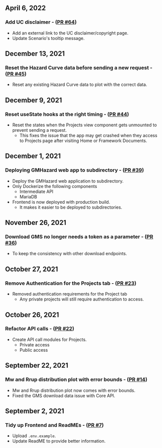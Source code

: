 ## April 6, 2022

### Add UC disclaimer - ([PR #64](https://github.com/ucgmsim/gmhazard/pull/64))

- Add an external link to the UC disclaimer/copyright page.
- Update Scenario's tooltip message.

## December 13, 2021

### Reset the Hazard Curve data before sending a new request - ([PR #45](https://github.com/ucgmsim/gmhazard/pull/45))

- Reset any existing Hazard Curve data to plot with the correct data.

## December 9, 2021

### Reset useState hooks at the right timing - ([PR #44](https://github.com/ucgmsim/gmhazard/pull/44))

- Reset the states when the Projects view component gets unmounted to prevent sending a request.
  - This fixes the issue that the app may get crashed when they access to Projects page after visiting Home or Framework Documents.

## December 1, 2021

### Deploying GMHazard web app to subdirectory - ([PR #39](https://github.com/ucgmsim/gmhazard/pull/39))

- Deploy the GMHazard web application to subdirectory.
- Only Dockerize the following components
  - Intermediate API
  - MariaDB
- Frontend is now deployed with production build.
  - It makes it easier to be deployed to subdirectories.

## November 26, 2021

### Download GMS no longer needs a token as a parameter - ([PR #36](https://github.com/ucgmsim/gmhazard/pull/36))

- To keep the consistency with other download endpoints.

## October 27, 2021

### Remove Authentication for the Projects tab - ([PR #23](https://github.com/ucgmsim/gmhazard/pull/23))

- Removed authentication requirements for the Project tab
  - Any private projects will still require authentication to access.

## October 26, 2021

### Refactor API calls - ([PR #22](https://github.com/ucgmsim/gmhazard/pull/22))

- Create API call modules for Projects.
  - Private access
  - Public access

## September 22, 2021

### Mw and Rrup distribution plot with error bounds - ([PR #14](https://github.com/ucgmsim/gmhazard/pull/14))

- Mw and Rrup distribution plot now comes with error bounds.
- Fixed the GMS download data issue with Core API.

## September 2, 2021

### Tidy up Frontend and ReadMEs - ([PR #7](https://github.com/ucgmsim/gmhazard/pull/7))

- Upload `.env.example`.
- Update ReadME to provide better information.
